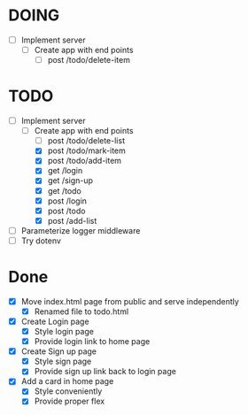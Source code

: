 # DOING

  - [ ] Implement server
    - [ ] Create app with end points
      - [ ] post /todo/delete-item

# TODO

  - [ ] Implement server
    - [ ] Create app with end points
      - [ ] post /todo/delete-list
      - [x] post /todo/mark-item
      - [x] post /todo/add-item
      - [x] get /login
      - [x] get /sign-up
      - [x] get /todo
      - [x] post /login
      - [x] post /todo
      - [x] post /add-list

  - [ ] Parameterize logger middleware
  - [ ] Try dotenv

# Done

- [x] Move index.html page from public and serve independently
  - [x] Renamed file to todo.html
- [x] Create Login page
  - [x] Style login page
  - [x] Provide login link to home page
- [x] Create Sign up page
  - [x] Style sign page
  - [x] Provide sign up link back to login page
- [x] Add a card in home page
  - [x] Style conveniently
  - [x] Provide proper flex
